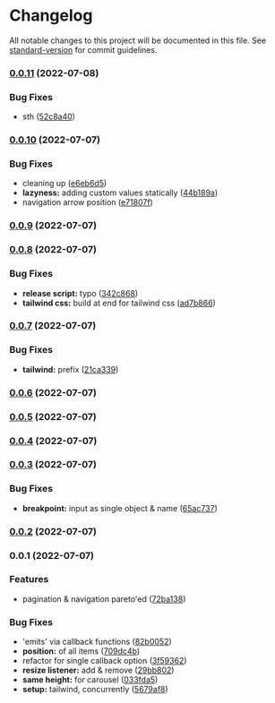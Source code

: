# Changelog

All notable changes to this project will be documented in this file. See [standard-version](https://github.com/conventional-changelog/standard-version) for commit guidelines.

### [0.0.11](https://github.com/BKeanu1989/custom-carousel/compare/v0.0.10...v0.0.11) (2022-07-08)


### Bug Fixes

* sth ([52c8a40](https://github.com/BKeanu1989/custom-carousel/commit/52c8a40c2a7df5efff1d7590d015531fa3232987))

### [0.0.10](https://github.com/BKeanu1989/custom-carousel/compare/v0.0.9...v0.0.10) (2022-07-07)


### Bug Fixes

* cleaning up ([e6eb6d5](https://github.com/BKeanu1989/custom-carousel/commit/e6eb6d54735ae83f5962cf3205a82b63d840e079))
* **lazyness:** adding custom values statically ([44b189a](https://github.com/BKeanu1989/custom-carousel/commit/44b189af873567648b4b88688e3022d234943b28))
* navigation arrow position ([e71807f](https://github.com/BKeanu1989/custom-carousel/commit/e71807f9b2c2472bbc71f28ccfbf757fc8d4b5fc))

### [0.0.9](https://github.com/BKeanu1989/custom-carousel/compare/v0.0.8...v0.0.9) (2022-07-07)

### [0.0.8](https://github.com/BKeanu1989/custom-carousel/compare/v0.0.7...v0.0.8) (2022-07-07)


### Bug Fixes

* **release script:** typo ([342c868](https://github.com/BKeanu1989/custom-carousel/commit/342c868876dae1c0ceaf702b104668bd48fb05cb))
* **tailwind css:** build at end for tailwind css ([ad7b866](https://github.com/BKeanu1989/custom-carousel/commit/ad7b866f1aec274a05972a2535bebc7a04b14f00))

### [0.0.7](https://github.com/BKeanu1989/custom-carousel/compare/v0.0.6...v0.0.7) (2022-07-07)


### Bug Fixes

* **tailwind:** prefix ([21ca339](https://github.com/BKeanu1989/custom-carousel/commit/21ca339767212aec1884ffce02ac7a5527d53995))

### [0.0.6](https://github.com/BKeanu1989/custom-carousel/compare/v0.0.5...v0.0.6) (2022-07-07)

### [0.0.5](https://github.com/BKeanu1989/custom-carousel/compare/v0.0.4...v0.0.5) (2022-07-07)

### [0.0.4](https://github.com/BKeanu1989/custom-carousel/compare/v0.0.3...v0.0.4) (2022-07-07)

### [0.0.3](https://github.com/BKeanu1989/custom-carousel/compare/v0.0.2...v0.0.3) (2022-07-07)


### Bug Fixes

* **breakpoint:** input as single object & name ([65ac737](https://github.com/BKeanu1989/custom-carousel/commit/65ac737f62417c2820bf4da36ac0f6e59d04b182))

### [0.0.2](https://github.com/BKeanu1989/custom-carousel/compare/v0.0.1...v0.0.2) (2022-07-07)

### 0.0.1 (2022-07-07)


### Features

* pagination & navigation pareto'ed ([72ba138](https://github.com/BKeanu1989/custom-carousel/commit/72ba1380e0b20face704c0df1f3c8f07d58bd0b5))


### Bug Fixes

* 'emits' via callback functions ([82b0052](https://github.com/BKeanu1989/custom-carousel/commit/82b005283bdff87c32672c8d2c4c7c14574b3dbd))
* **position:** of all items ([709dc4b](https://github.com/BKeanu1989/custom-carousel/commit/709dc4b0813ced577b68a7f90dbe3fe00e3b393e))
* refactor for single callback option ([3f59362](https://github.com/BKeanu1989/custom-carousel/commit/3f59362b73c176f1274bb2df7c5fc3fc606e781c))
* **resize listener:** add & remove ([29bb802](https://github.com/BKeanu1989/custom-carousel/commit/29bb8021e206d54ff331aa98f1f7f93225ba5ad7))
* **same height:** for carousel ([033fda5](https://github.com/BKeanu1989/custom-carousel/commit/033fda53ee06ad313cac92077ed14a0fe57932da))
* **setup:** tailwind, concurrently ([5679af8](https://github.com/BKeanu1989/custom-carousel/commit/5679af8b6311f9a61d4c7c4210f8f471d83a6262))

